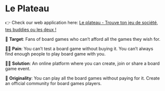 # Le Plateau
👉 Check our web application here: [Le plateau - Trouve ton jeu de société, tes buddies ou les deux !](https://www.leplateau.app/)

🎯 **Target**: Fans of board games who can’t afford all the games they wish for.

🙍‍♀️ **Pain**: You can’t test a board game without buying it. You can’t always find enough people to play board game with you.

🙋‍♀️ **Solution**: An online platform where you can create, join or share a board game event.

💫 **Originality**: You can play all the board games without paying for it. Create an official community for board games players.
